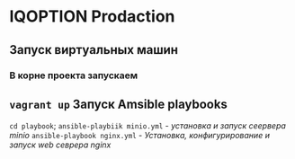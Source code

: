 # IQOPTION Prodaction
 Запуск виртуальных машин
-----------------------------------
### В корне проекта запускаем  
`vagrant up`
 Запуск Amsible playbooks
-----------------------------------
`cd playbook`;
`ansible-playbiik minio.yml` - *установка и запуск сеервера minio*
`ansible-playbook nginx.yml` - *Установка, конфигурирование и запуск web севрера nginx*
